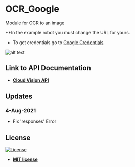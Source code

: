 # OCR_Google
Module for OCR to an image

**In the example robot you must change the URL for yours.

<ul>
  <li>
    To get credentials go to <a href="https://console.cloud.google.com/apis/credentials">
    Google Credentials
    </a>
  </li>
</ul>  

![alt text](https://raw.githubusercontent.com/rocketbot-cl/OCR_Google/master/example/OcrGoogle.png)

<h2>Link to API Documentation</h2>

<ul>
  <li>
    <strong>
      <a href="https://cloud.google.com/vision/docs/">Cloud Vision API</a>
    </strong> 
  </li>  
</ul>  

## Updates
### 4-Aug-2021
- Fix 'responses' Error

<h2>License</h2>

<p><a href="http://badges.mit-license.org" rel="nofollow"><img src="https://camo.githubusercontent.com/107590fac8cbd65071396bb4d04040f76cde5bde/687474703a2f2f696d672e736869656c64732e696f2f3a6c6963656e73652d6d69742d626c75652e7376673f7374796c653d666c61742d737175617265" alt="License" data-canonical-src="http://img.shields.io/:license-mit-blue.svg?style=flat-square" style="max-width:100%;"></a></p>

<ul>
  <li><strong><a href="http://opensource.org/licenses/mit-license.php" rel="nofollow">MIT license</a></strong></li>
</ul>  
